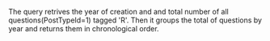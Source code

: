 The query retrives the year of creation and and total number of all questions(PostTypeId=1) tagged 'R'. Then it groups the total of questions by year and returns them in chronological order.
